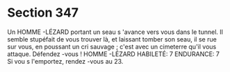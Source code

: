 # Section 347

Un HOMME -LÉZARD portant un seau s 'avance vers vous dans le
tunnel. Il semble stupéfait de vous trouver là, et laissant tomber
son seau, il se rue sur vous, en poussant un cri sauvage ; c'est avec
un cimeterre qu'il vous attaque. Défendez -vous !
HOMME -LÉZARD  HABILETÉ: 7 ENDURANCE: 7
Si vou s l'emportez, rendez -vous au  23.